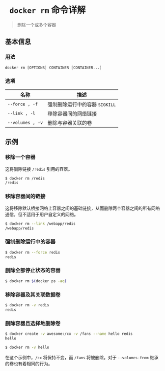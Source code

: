 # ` docker rm` 命令详解

> 删除一个或多个容器

## 基本信息

### 用法

```
docker rm [OPTIONS] CONTAINER [CONTAINER...]
```

### 选项

| 名称 | 描述 |
| ---- | ---- |
| `--force , -f` | 强制删除运行中的容器 `SIGKILL` |
| `--link , -l` | 移除容器间的网络链接 |
| `--volumes , -v` | 删除与容器关联的卷 |

## 示例

### 移除一个容器

这将删除链接 `/redis` 引用的容器。

```bash
$ docker rm /redis
/redis
```

### 移除容器间的链接

这将移除默认桥接网络上容器之间的基础链接，从而删除两个容器之间的所有网络通信，但不适用于用户自定义的网络。

```bash
$ docker rm --link /webapp/redis
/webapp/redis
```

### 强制删除运行中的容器

```bash
$ docker rm --force redis
redis
```

### 删除全部停止状态的容器

```bash
$ docker rm $(docker ps -aq)
```

### 移除容器及其关联数据卷

```bash
$ docker rm -v redis
redis
```

### 删除容器且选择地删除卷

```bash
$ docker create -v awesome:/cx -v /fans --name hello redis
hello

$ docker rm -v hello
```

在这个示例中，`/cx` 将保持不变，而 `/fans` 将被删除。对于 `--volumes-from` 继承的卷也有着相同的行为。
